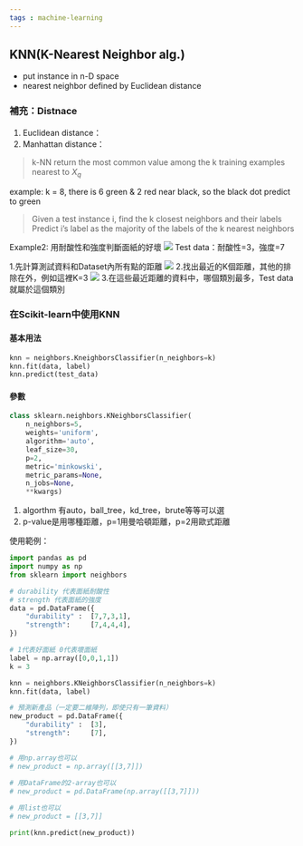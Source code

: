 ```yaml
---
tags : machine-learning
---
```


## KNN(K-Nearest Neighbor alg.)
* put instance in n-D space
* nearest neighbor defined by Euclidean distance

### 補充：Distnace
1. Euclidean distance：
2. Manhattan distance：

> k-NN return the most common value among the k training examples nearest to $X_q$

example:
	k = 8, there is 6 green & 2 red near black, so the black dot predict to green

>Given a test instance i, find the k closest neighbors and their labels
>Predict i’s label as the majority of the labels of the k nearest neighbors

Example2: 用耐酸性和強度判斷面紙的好壞
![](https://i.imgur.com/hd3alVH.png)
Test data：耐酸性=3，強度=7

1.先計算測試資料和Dataset內所有點的距離
![](https://i.imgur.com/LVem0rD.png)
2.找出最近的K個距離，其他的排除在外，例如這裡K=3
![](https://i.imgur.com/IhXnMXI.png)
3.在這些最近距離的資料中，哪個類別最多，Test data就屬於這個類別

### 在Scikit-learn中使用KNN
#### 基本用法
```python
knn = neighbors.KneighborsClassifier(n_neighbors=k)
knn.fit(data, label)
knn.predict(test_data)
```

#### 參數
```python
class sklearn.neighbors.KNeighborsClassifier(
	n_neighbors=5,
	weights='uniform', 
	algorithm='auto', 
	leaf_size=30, 
	p=2, 
	metric='minkowski', 
	metric_params=None, 
	n_jobs=None, 
	**kwargs)
```
1. algorthm 有auto，ball_tree，kd_tree，brute等等可以選
2. p-value是用哪種距離，p=1用曼哈頓距離，p=2用歐式距離

使用範例：
```python
import pandas as pd
import numpy as np
from sklearn import neighbors

# durability 代表面紙耐酸性
# strength 代表面紙的強度
data = pd.DataFrame({
	"durability" : 	[7,7,3,1],
	"strength":		[7,4,4,4],
})

# 1代表好面紙 0代表壞面紙
label = np.array([0,0,1,1])
k = 3

knn = neighbors.KNeighborsClassifier(n_neighbors=k)
knn.fit(data, label)

# 預測新產品（一定要二維陣列，即使只有一筆資料）
new_product = pd.DataFrame({
	"durability" : 	[3],
	"strength":		[7],
})

# 用np.array也可以
# new_product = np.array([[3,7]])
 
# 用DataFrame的2-array也可以
# new_product = pd.DataFrame(np.array([[3,7]]))

# 用list也可以
# new_product = [[3,7]]

print(knn.predict(new_product))
```